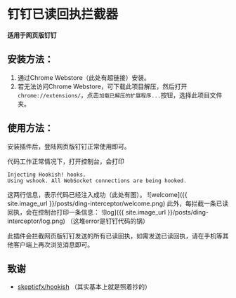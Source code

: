 # 钉钉已读回执拦截器

**适用于网页版钉钉**

## 安装方法：

1. 通过Chrome Webstore（此处有超链接）安装。
2. 若无法访问Chrome Webstore，可下载此项目解压，然后打开`chrome://extensions/`，点击`加载已解压的扩展程序...`按钮，选择此项目文件夹。

## 使用方法：

安装插件后，登陆网页版钉钉正常使用即可。

代码工作正常情况下，打开控制台，会打印
```
Injecting Hookish! hooks.
Using wshook. All WebSocket connections are being hooked.
```
这两行信息，表示代码已经注入成功（此处有图）。
![welcome]({{ site.image_url }}/posts/ding-interceptor/welcome.png)
此外，每拦截一条已读回执，会在控制台打印一条信息：
![log]({{ site.image_url }}/posts/ding-interceptor/log.png)
（这堆error是钉钉代码的锅）

此插件会拦截网页版钉钉发送的所有已读回执，如需发送已读回执，请在手机等其他客户端上再次浏览消息即可。


## 致谢
* [skepticfx/hookish](https://github.com/skepticfx/hookish)
（其实基本上就是照着抄的）